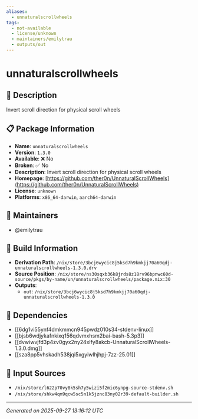 ```yaml
---
aliases:
  - unnaturalscrollwheels
tags:
  - not-available
  - license/unknown
  - maintainers/emilytrau
  - outputs/out
---
```


# unnaturalscrollwheels

## 📝 Description

Invert scroll direction for physical scroll wheels

## 📋 Package Information

- **Name**: `unnaturalscrollwheels`
- **Version**: `1.3.0`
- **Available**: ❌ No
- **Broken**: ✅ No
- **Description**: Invert scroll direction for physical scroll wheels
- **Homepage**: [https://github.com/ther0n/UnnaturalScrollWheels](https://github.com/ther0n/UnnaturalScrollWheels)
- **License**: `unknown`
- **Platforms**: `x86_64-darwin`, `aarch64-darwin`
## 👥 Maintainers

- @emilytrau


## 🔧 Build Information

- **Derivation Path**: `/nix/store/3bcj6wycic8j5ksd7h9kmkjj70a60qdj-unnaturalscrollwheels-1.3.0.drv`
- **Source Position**: `/nix/store/ns30sqxb36k8jrds8z18rv96bpnwc60d-source/pkgs/by-name/un/unnaturalscrollwheels/package.nix:30`
- **Outputs**:
  - `out`:  `/nix/store/3bcj6wycic8j5ksd7h9kmkjj70a60qdj-unnaturalscrollwheels-1.3.0`

## 🔗 Dependencies

- [[6dg1vi55ynf4dmkmmcn945pwdz010s34-stdenv-linux]]
- [[bjsb6wdjykafnkixq156qdvmxhsm2bai-bash-5.3p3]]
- [[dvwiwvjfd3p4zv0gyx2ny24xlfy8akcb-UnnaturalScrollWheels-1.3.0.dmg]]
- [[sza8pp5vhskadh538jqi5xgyiwlhjhpj-7zz-25.01]]

## 📁 Input Sources

- `/nix/store/l622p70vy8k5sh7y5wizi5f2mic6ynpg-source-stdenv.sh`
- `/nix/store/shkw4qm9qcw5sc5n1k5jznc83ny02r39-default-builder.sh`

---
*Generated on 2025-09-27 13:16:12 UTC*
